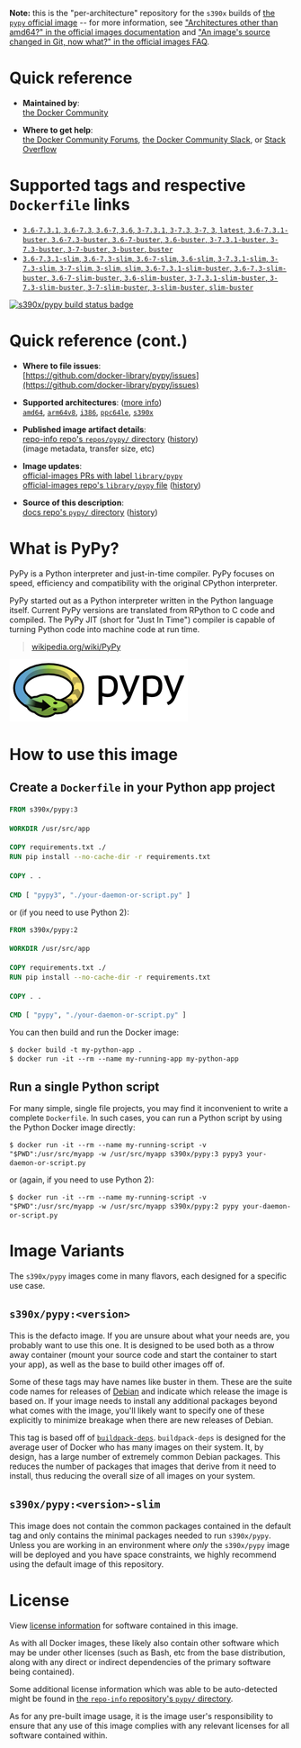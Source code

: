 <!--

********************************************************************************

WARNING:

    DO NOT EDIT "pypy/README.md"

    IT IS AUTO-GENERATED

    (from the other files in "pypy/" combined with a set of templates)

********************************************************************************

-->

**Note:** this is the "per-architecture" repository for the `s390x` builds of [the `pypy` official image](https://hub.docker.com/_/pypy) -- for more information, see ["Architectures other than amd64?" in the official images documentation](https://github.com/docker-library/official-images#architectures-other-than-amd64) and ["An image's source changed in Git, now what?" in the official images FAQ](https://github.com/docker-library/faq#an-images-source-changed-in-git-now-what).

# Quick reference

-	**Maintained by**:  
	[the Docker Community](https://github.com/docker-library/pypy)

-	**Where to get help**:  
	[the Docker Community Forums](https://forums.docker.com/), [the Docker Community Slack](https://dockr.ly/slack), or [Stack Overflow](https://stackoverflow.com/search?tab=newest&q=docker)

# Supported tags and respective `Dockerfile` links

-	[`3.6-7.3.1`, `3.6-7.3`, `3.6-7`, `3.6`, `3-7.3.1`, `3-7.3`, `3-7`, `3`, `latest`, `3.6-7.3.1-buster`, `3.6-7.3-buster`, `3.6-7-buster`, `3.6-buster`, `3-7.3.1-buster`, `3-7.3-buster`, `3-7-buster`, `3-buster`, `buster`](https://github.com/docker-library/pypy/blob/784e896a5d09a6e5139926936b897ee779fcce77/3.6/Dockerfile)
-	[`3.6-7.3.1-slim`, `3.6-7.3-slim`, `3.6-7-slim`, `3.6-slim`, `3-7.3.1-slim`, `3-7.3-slim`, `3-7-slim`, `3-slim`, `slim`, `3.6-7.3.1-slim-buster`, `3.6-7.3-slim-buster`, `3.6-7-slim-buster`, `3.6-slim-buster`, `3-7.3.1-slim-buster`, `3-7.3-slim-buster`, `3-7-slim-buster`, `3-slim-buster`, `slim-buster`](https://github.com/docker-library/pypy/blob/784e896a5d09a6e5139926936b897ee779fcce77/3.6/slim/Dockerfile)

[![s390x/pypy build status badge](https://img.shields.io/jenkins/s/https/doi-janky.infosiftr.net/job/multiarch/job/s390x/job/pypy.svg?label=s390x/pypy%20%20build%20job)](https://doi-janky.infosiftr.net/job/multiarch/job/s390x/job/pypy/)

# Quick reference (cont.)

-	**Where to file issues**:  
	[https://github.com/docker-library/pypy/issues](https://github.com/docker-library/pypy/issues)

-	**Supported architectures**: ([more info](https://github.com/docker-library/official-images#architectures-other-than-amd64))  
	[`amd64`](https://hub.docker.com/r/amd64/pypy/), [`arm64v8`](https://hub.docker.com/r/arm64v8/pypy/), [`i386`](https://hub.docker.com/r/i386/pypy/), [`ppc64le`](https://hub.docker.com/r/ppc64le/pypy/), [`s390x`](https://hub.docker.com/r/s390x/pypy/)

-	**Published image artifact details**:  
	[repo-info repo's `repos/pypy/` directory](https://github.com/docker-library/repo-info/blob/master/repos/pypy) ([history](https://github.com/docker-library/repo-info/commits/master/repos/pypy))  
	(image metadata, transfer size, etc)

-	**Image updates**:  
	[official-images PRs with label `library/pypy`](https://github.com/docker-library/official-images/pulls?q=label%3Alibrary%2Fpypy)  
	[official-images repo's `library/pypy` file](https://github.com/docker-library/official-images/blob/master/library/pypy) ([history](https://github.com/docker-library/official-images/commits/master/library/pypy))

-	**Source of this description**:  
	[docs repo's `pypy/` directory](https://github.com/docker-library/docs/tree/master/pypy) ([history](https://github.com/docker-library/docs/commits/master/pypy))

# What is PyPy?

PyPy is a Python interpreter and just-in-time compiler. PyPy focuses on speed, efficiency and compatibility with the original CPython interpreter.

PyPy started out as a Python interpreter written in the Python language itself. Current PyPy versions are translated from RPython to C code and compiled. The PyPy JIT (short for "Just In Time") compiler is capable of turning Python code into machine code at run time.

> [wikipedia.org/wiki/PyPy](https://en.wikipedia.org/wiki/PyPy)

![logo](https://raw.githubusercontent.com/docker-library/docs/ff804ee81e3f94dab5cd207a0a0504e5e67606dd/pypy/logo.png)

# How to use this image

## Create a `Dockerfile` in your Python app project

```dockerfile
FROM s390x/pypy:3

WORKDIR /usr/src/app

COPY requirements.txt ./
RUN pip install --no-cache-dir -r requirements.txt

COPY . .

CMD [ "pypy3", "./your-daemon-or-script.py" ]
```

or (if you need to use Python 2):

```dockerfile
FROM s390x/pypy:2

WORKDIR /usr/src/app

COPY requirements.txt ./
RUN pip install --no-cache-dir -r requirements.txt

COPY . .

CMD [ "pypy", "./your-daemon-or-script.py" ]
```

You can then build and run the Docker image:

```console
$ docker build -t my-python-app .
$ docker run -it --rm --name my-running-app my-python-app
```

## Run a single Python script

For many simple, single file projects, you may find it inconvenient to write a complete `Dockerfile`. In such cases, you can run a Python script by using the Python Docker image directly:

```console
$ docker run -it --rm --name my-running-script -v "$PWD":/usr/src/myapp -w /usr/src/myapp s390x/pypy:3 pypy3 your-daemon-or-script.py
```

or (again, if you need to use Python 2):

```console
$ docker run -it --rm --name my-running-script -v "$PWD":/usr/src/myapp -w /usr/src/myapp s390x/pypy:2 pypy your-daemon-or-script.py
```

# Image Variants

The `s390x/pypy` images come in many flavors, each designed for a specific use case.

## `s390x/pypy:<version>`

This is the defacto image. If you are unsure about what your needs are, you probably want to use this one. It is designed to be used both as a throw away container (mount your source code and start the container to start your app), as well as the base to build other images off of.

Some of these tags may have names like buster in them. These are the suite code names for releases of [Debian](https://wiki.debian.org/DebianReleases) and indicate which release the image is based on. If your image needs to install any additional packages beyond what comes with the image, you'll likely want to specify one of these explicitly to minimize breakage when there are new releases of Debian.

This tag is based off of [`buildpack-deps`](https://hub.docker.com/_/buildpack-deps/). `buildpack-deps` is designed for the average user of Docker who has many images on their system. It, by design, has a large number of extremely common Debian packages. This reduces the number of packages that images that derive from it need to install, thus reducing the overall size of all images on your system.

## `s390x/pypy:<version>-slim`

This image does not contain the common packages contained in the default tag and only contains the minimal packages needed to run `s390x/pypy`. Unless you are working in an environment where *only* the `s390x/pypy` image will be deployed and you have space constraints, we highly recommend using the default image of this repository.

# License

View [license information](https://bitbucket.org/pypy/pypy/src/c3ff0dd6252b6ba0d230f3624dbb4aab8973a1d0/LICENSE?at=default) for software contained in this image.

As with all Docker images, these likely also contain other software which may be under other licenses (such as Bash, etc from the base distribution, along with any direct or indirect dependencies of the primary software being contained).

Some additional license information which was able to be auto-detected might be found in [the `repo-info` repository's `pypy/` directory](https://github.com/docker-library/repo-info/tree/master/repos/pypy).

As for any pre-built image usage, it is the image user's responsibility to ensure that any use of this image complies with any relevant licenses for all software contained within.

